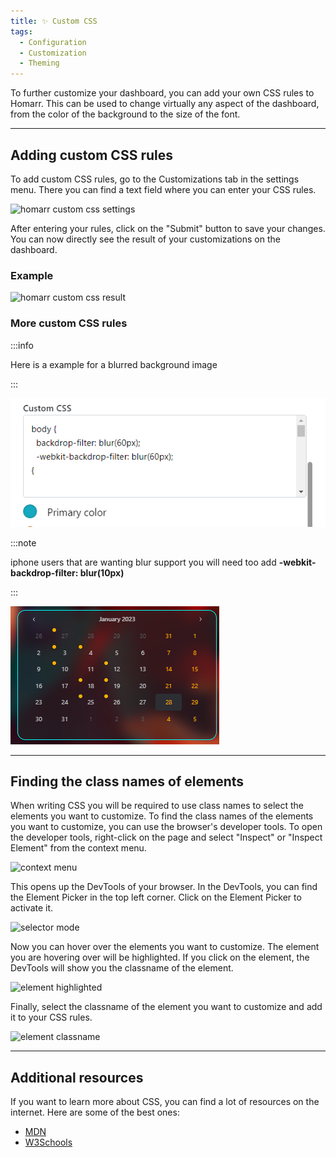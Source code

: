 ```yaml
---
title: ✨ Custom CSS
tags:
  - Configuration
  - Customization
  - Theming
---
```


To further customize your dashboard, you can add your own CSS rules to Homarr. This can be used to change virtually any aspect of the dashboard, from the color of the background to the size of the font.

---

## Adding custom CSS rules

To add custom CSS rules, go to the Customizations tab in the settings menu. There you can find a text field where you can enter your CSS rules.

![homarr custom css settings](./img/customizations-custom-css-setting.png)

After entering your rules, click on the "Submit" button to save your changes. You can now directly see the result of your customizations on the dashboard.

### Example

![homarr custom css result](./img/customizations-custom-css-result.png)

### More custom CSS rules

:::info 

Here is a example for a blurred background image

:::

![homarr custom css results](./img/customizations-custom-css-webkit.png)

:::note

iphone users that are wanting blur support you will need too add **-webkit-backdrop-filter: blur(10px)**

:::

![homarr custom css results](./img/customizations-custom-css-blur.png)


---

## Finding the class names of elements

When writing CSS you will be required to use class names to select the elements you want to customize. To find the class names of the elements you want to customize, you can use the browser's developer tools. To open the developer tools, right-click on the page and select "Inspect" or "Inspect Element" from the context menu.

![context menu](./img/customizations-custom-css-context-menu.png)

This opens up the DevTools of your browser. In the DevTools, you can find the Element Picker in the top left corner. Click on the Element Picker to activate it.

![selector mode](./img/customizations-custom-css-element-selector.png)

Now you can hover over the elements you want to customize. The element you are hovering over will be highlighted. If you click on the element, the DevTools will show you the classname of the element.

![element highlighted](./img/customizations-custom-css-element-highlight.png)

Finally, select the classname of the element you want to customize and add it to your CSS rules.

![element classname](./img/customizations-custom-css-classname.png)

---

## Additional resources

If you want to learn more about CSS, you can find a lot of resources on the internet. Here are some of the best ones:

- [MDN](https://developer.mozilla.org/en-US/docs/Learn/Getting_started_with_the_web/CSS_basics)
- [W3Schools](https://www.w3schools.com/css/)
